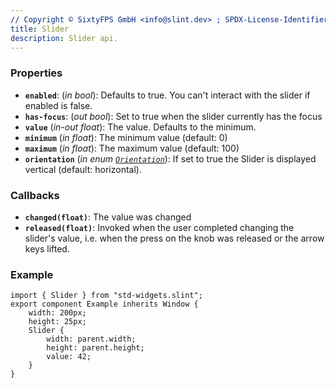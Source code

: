 ```yaml
---
// Copyright © SixtyFPS GmbH <info@slint.dev> ; SPDX-License-Identifier: MIT
title: Slider
description: Slider api.
---
```


### Properties

-   **`enabled`**: (_in_ _bool_): Defaults to true. You can't interact with the slider if enabled is false.
-   **`has-focus`**: (_out_ _bool_): Set to true when the slider currently has the focus
-   **`value`** (_in-out_ _float_): The value. Defaults to the minimum.
-   **`minimum`** (_in_ _float_): The minimum value (default: 0)
-   **`maximum`** (_in_ _float_): The maximum value (default: 100)
-   **`orientation`** (_in_ _enum [`Orientation`](../builtins/enums.md#orientation)_): If set to true the Slider is displayed vertical (default: horizontal).

### Callbacks

-   **`changed(float)`**: The value was changed
-   **`released(float)`**: Invoked when the user completed changing the slider's value, i.e. when the press on the knob was released or the arrow keys lifted.

### Example

```slint
import { Slider } from "std-widgets.slint";
export component Example inherits Window {
    width: 200px;
    height: 25px;
    Slider {
        width: parent.width;
        height: parent.height;
        value: 42;
    }
}
```
